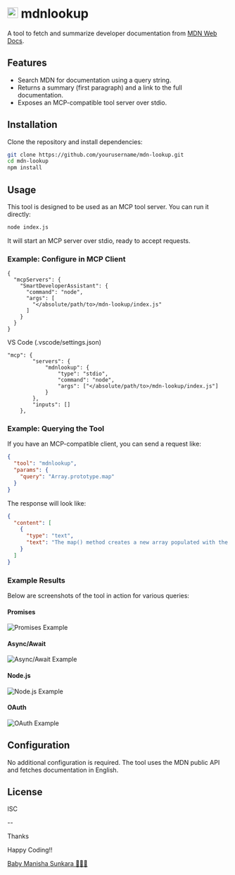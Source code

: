 # <img src="images/logo.png" alt="logo" height="24"/> mdnlookup 

A tool to fetch and summarize developer documentation from [MDN Web Docs](https://developer.mozilla.org/).

## Features

- Search MDN for documentation using a query string.
- Returns a summary (first paragraph) and a link to the full documentation.
- Exposes an MCP-compatible tool server over stdio.

## Installation

Clone the repository and install dependencies:

```sh
git clone https://github.com/yourusername/mdn-lookup.git
cd mdn-lookup
npm install
```

## Usage

This tool is designed to be used as an MCP tool server. You can run it directly:

```sh
node index.js
```

It will start an MCP server over stdio, ready to accept requests.

### Example: Configure in MCP Client 
```
{
  "mcpServers": {
    "SmartDeveloperAssistant": {
      "command": "node",
      "args": [
        "</absolute/path/to>/mdn-lookup/index.js"
      ]
    }
  }
}
```

VS Code (.vscode/settings.json)
``` 
"mcp": {
        "servers": {
            "mdnlookup": {
                "type": "stdio",
                "command": "node",
                "args": ["</absolute/path/to>/mdn-lookup/index.js"]
            }
        },
        "inputs": []
    },
```

### Example: Querying the Tool

If you have an MCP-compatible client, you can send a request like:

```json
{
  "tool": "mdnlookup",
  "params": {
    "query": "Array.prototype.map"
  }
}
```

The response will look like:

```json
{
  "content": [
    {
      "type": "text",
      "text": "The map() method creates a new array populated with the results of calling a provided function on every element in the calling array.\n\nMore info: https://developer.mozilla.org/en-US/docs/Web/JavaScript/Reference/Global_Objects/Array/map"
    }
  ]
}
```

### Example Results

Below are screenshots of the tool in action for various queries:

#### Promises

![Promises Example](images/1.promises.png)

#### Async/Await

![Async/Await Example](images/2.asyncawait.png)

#### Node.js

![Node.js Example](images/3.node.png)

#### OAuth

![OAuth Example](images/4.oauth.png)

## Configuration

No additional configuration is required. The tool uses the MDN public API and fetches documentation in English.

## License

ISC

--

Thanks

Happy Coding!!

[Baby Manisha Sunkara 👩🏻‍💻](https://babymanisha.com)

